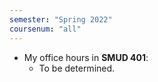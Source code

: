 ```yaml
---
semester: "Spring 2022"
coursenum: "all"
---
```

* My office hours in **SMUD 401**: 
    * To be determined.
